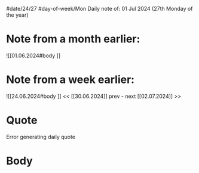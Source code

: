 
#date/24/27
#day-of-week/Mon
Daily note of: 01 Jul 2024 (27th Monday of the year)

# Note from a month earlier:
![[01.06.2024#body ]]

# Note from a week earlier:
![[24.06.2024#body ]]
 << [[30.06.2024]] prev - next [[02.07.2024]] >>
# Quote

Error generating daily quote
# Body


